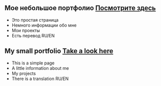 ## Мое небольшое портфолио [Посмотрите здесь](https://pythonandreevih.github.io/My-portfolio/)
- Это простая страница
- Немного информации обо мне
- Мои проекты
- Есть перевод RU/EN

## My small portfolio [Take a look here](https://pythonandreevih.github.io/My-portfolio/)
- This is a simple page
- A little information about me
- My projects
- There is a translation RU/EN
